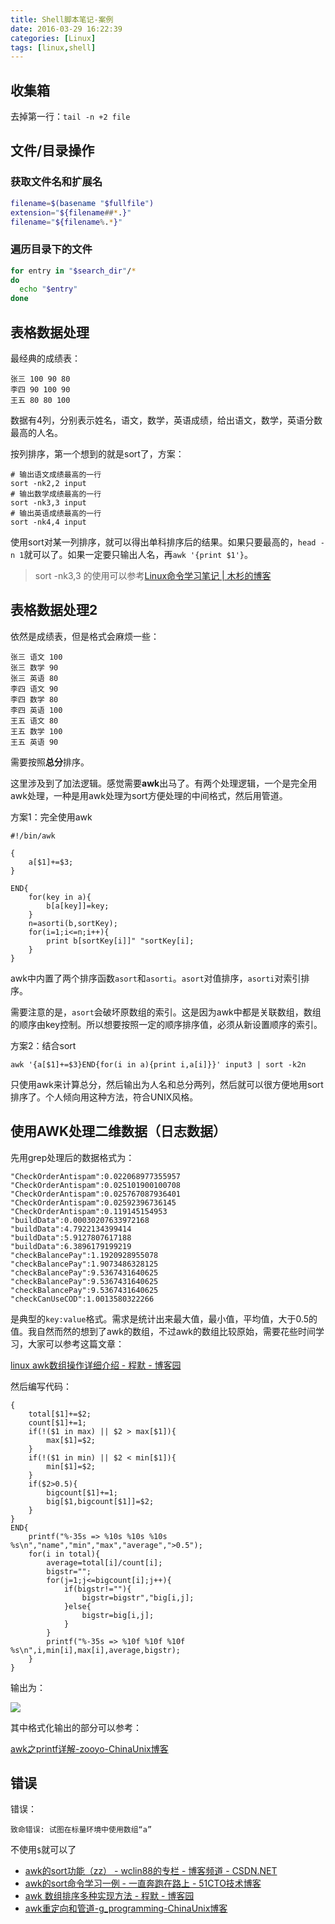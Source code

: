 ```yaml
---
title: Shell脚本笔记-案例
date: 2016-03-29 16:22:39
categories: [Linux]
tags: [linux,shell]
---
```


## 收集箱
去掉第一行：`tail -n +2 file`

## 文件/目录操作
### 获取文件名和扩展名

```sh
filename=$(basename "$fullfile")
extension="${filename##*.}"
filename="${filename%.*}"
```

### 遍历目录下的文件

```sh
for entry in "$search_dir"/*
do
  echo "$entry"
done
```

## 表格数据处理
最经典的成绩表：

```
张三 100 90 80
李四 90 100 90
王五 80 80 100
```

数据有4列，分别表示姓名，语文，数学，英语成绩，给出语文，数学，英语分数最高的人名。

按列排序，第一个想到的就是sort了，方案：

    # 输出语文成绩最高的一行
    sort -nk2,2 input
    # 输出数学成绩最高的一行
    sort -nk3,3 input
    # 输出英语成绩最高的一行
    sort -nk4,4 input

使用sort对某一列排序，就可以得出单科排序后的结果。如果只要最高的，`head -n 1`就可以了。如果一定要只输出人名，再`awk '{print $1'}`。

> sort -nk3,3 的使用可以参考[Linux命令学习笔记 | 木杉的博客](http://mushanshitiancai.github.io/2016/01/23/linux/Linux%E5%91%BD%E4%BB%A4%E5%AD%A6%E4%B9%A0%E7%AC%94%E8%AE%B0/)

## 表格数据处理2
依然是成绩表，但是格式会麻烦一些：

```
张三 语文 100
张三 数学 90
张三 英语 80
李四 语文 90
李四 数学 80
李四 英语 100
王五 语文 80
王五 数学 100
王五 英语 90
```

需要按照**总分**排序。

这里涉及到了加法逻辑。感觉需要**awk**出马了。有两个处理逻辑，一个是完全用awk处理，一种是用awk处理为sort方便处理的中间格式，然后用管道。

方案1：完全使用awk

```
#!/bin/awk

{
    a[$1]+=$3;
}

END{
    for(key in a){
        b[a[key]]=key;
    }
    n=asorti(b,sortKey);
    for(i=1;i<=n;i++){
        print b[sortKey[i]]" "sortKey[i];
    }
}
```

awk中内置了两个排序函数`asort`和`asorti`。`asort`对值排序，`asorti`对索引排序。

需要注意的是，`asort`会破坏原数组的索引。这是因为awk中都是关联数组，数组的顺序由key控制。所以想要按照一定的顺序排序值，必须从新设置顺序的索引。

方案2：结合sort

    awk '{a[$1]+=$3}END{for(i in a){print i,a[i]}}' input3 | sort -k2n

只使用awk来计算总分，然后输出为人名和总分两列，然后就可以很方便地用sort排序了。个人倾向用这种方法，符合UNIX风格。

## 使用AWK处理二维数据（日志数据）

先用grep处理后的数据格式为：

```
"CheckOrderAntispam":0.022068977355957
"CheckOrderAntispam":0.025101900100708
"CheckOrderAntispam":0.025767087936401
"CheckOrderAntispam":0.02592396736145
"CheckOrderAntispam":0.119145154953
"buildData":0.00030207633972168
"buildData":4.7922134399414
"buildData":5.9127807617188
"buildData":6.3896179199219
"checkBalancePay":1.1920928955078
"checkBalancePay":1.9073486328125
"checkBalancePay":9.5367431640625
"checkBalancePay":9.5367431640625
"checkBalancePay":9.5367431640625
"checkCanUseCOD":1.0013580322266
```

是典型的`key:value`格式。需求是统计出来最大值，最小值，平均值，大于0.5的值。我自然而然的想到了awk的数组，不过awk的数组比较原始，需要花些时间学习，大家可以参考这篇文章：

[linux awk数组操作详细介绍 - 程默 - 博客园](http://www.cnblogs.com/chengmo/archive/2010/10/08/1846190.html)

然后编写代码：

```
{
    total[$1]+=$2;
    count[$1]+=1;
    if(!($1 in max) || $2 > max[$1]){
        max[$1]=$2;
    }
    if(!($1 in min) || $2 < min[$1]){
        min[$1]=$2;
    }
    if($2>0.5){
        bigcount[$1]+=1;
        big[$1,bigcount[$1]]=$2;
    }
}
END{
    printf("%-35s => %10s %10s %10s   %s\n","name","min","max","average",">0.5");
    for(i in total){
        average=total[i]/count[i];
        bigstr="";
        for(j=1;j<=bigcount[i];j++){
            if(bigstr!=""){
                bigstr=bigstr","big[i,j];
            }else{
                bigstr=big[i,j];
            }
        }
        printf("%-35s => %10f %10f %10f   %s\n",i,min[i],max[i],average,bigstr);
    }  
}
```

输出为：

![](/img/shell/awk-1.png.png)

其中格式化输出的部分可以参考：

[awk之printf详解-zooyo-ChinaUnix博客](http://blog.chinaunix.net/uid-10540984-id-3070738.html)

## 错误
错误：

    致命错误: 试图在标量环境中使用数组“a”

不使用`$`就可以了

- [awk的sort功能（zz） - wclin88的专栏 - 博客频道 - CSDN.NET](http://blog.csdn.net/wclin88/article/details/6022149)
- [awk的sort命令学习一例 - 一直奔跑在路上 - 51CTO技术博客](http://liran728729.blog.51cto.com/2505117/1152213)
- [awk 数组排序多种实现方法 - 程默 - 博客园](http://www.cnblogs.com/chengmo/archive/2010/10/09/1846696.html)
- [awk重定向和管道-g_programming-ChinaUnix博客](http://blog.chinaunix.net/uid-25324849-id-3079511.html)


